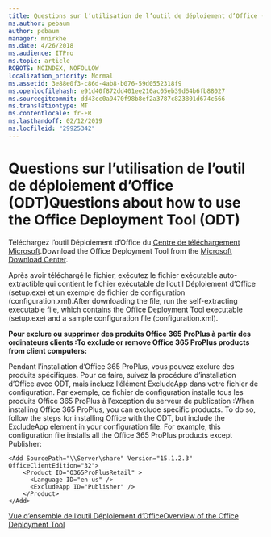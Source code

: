 ```yaml
---
title: Questions sur l’utilisation de l’outil de déploiement d’Office (ODT)
ms.author: pebaum
author: pebaum
manager: mnirkhe
ms.date: 4/26/2018
ms.audience: ITPro
ms.topic: article
ROBOTS: NOINDEX, NOFOLLOW
localization_priority: Normal
ms.assetid: 3e88e0f3-c86d-4ab8-b076-59d0552318f9
ms.openlocfilehash: e91d40f872dd401ee210ac05eb39d64b6fb88027
ms.sourcegitcommit: dd43cc0a9470f98b8ef2a3787c823801d674c666
ms.translationtype: MT
ms.contentlocale: fr-FR
ms.lasthandoff: 02/12/2019
ms.locfileid: "29925342"
---
```

# <a name="questions-about-how-to-use-the-office-deployment-tool-odt"></a><span data-ttu-id="ae9d5-102">Questions sur l’utilisation de l’outil de déploiement d’Office (ODT)</span><span class="sxs-lookup"><span data-stu-id="ae9d5-102">Questions about how to use the Office Deployment Tool (ODT)</span></span>

<span data-ttu-id="ae9d5-103">Téléchargez l’outil Déploiement d’Office du [Centre de téléchargement Microsoft](http://go.microsoft.com/fwlink/p/?LinkID=626065).</span><span class="sxs-lookup"><span data-stu-id="ae9d5-103">Download the Office Deployment Tool from the [Microsoft Download Center](http://go.microsoft.com/fwlink/p/?LinkID=626065).</span></span>
  
<span data-ttu-id="ae9d5-104">Après avoir téléchargé le fichier, exécutez le fichier exécutable auto-extractible qui contient le fichier exécutable de l’outil Déploiement d’Office (setup.exe) et un exemple de fichier de configuration (configuration.xml).</span><span class="sxs-lookup"><span data-stu-id="ae9d5-104">After downloading the file, run the self-extracting executable file, which contains the Office Deployment Tool executable (setup.exe) and a sample configuration file (configuration.xml).</span></span>
  
 <span data-ttu-id="ae9d5-105">**Pour exclure ou supprimer des produits Office 365 ProPlus à partir des ordinateurs clients :**</span><span class="sxs-lookup"><span data-stu-id="ae9d5-105">**To exclude or remove Office 365 ProPlus products from client computers:**</span></span>
  
<span data-ttu-id="ae9d5-p101">Pendant l’installation d’Office 365 ProPlus, vous pouvez exclure des produits spécifiques. Pour ce faire, suivez la procédure d’installation d’Office avec ODT, mais incluez l’élément ExcludeApp dans votre fichier de configuration. Par exemple, ce fichier de configuration installe tous les produits Office 365 ProPlus à l’exception du serveur de publication :</span><span class="sxs-lookup"><span data-stu-id="ae9d5-p101">When installing Office 365 ProPlus, you can exclude specific products. To do so, follow the steps for installing Office with the ODT, but include the ExcludeApp element in your configuration file. For example, this configuration file installs all the Office 365 ProPlus products except Publisher:</span></span>
  
```
<Add SourcePath="\\Server\share" Version="15.1.2.3" OfficeClientEdition="32">
    <Product ID="O365ProPlusRetail" >
      <Language ID="en-us" />
      <ExcludeApp ID="Publisher" />
    </Product>
</Add>
```

[<span data-ttu-id="ae9d5-109">Vue d’ensemble de l’outil Déploiement d’Office</span><span class="sxs-lookup"><span data-stu-id="ae9d5-109">Overview of the Office Deployment Tool</span></span>](https://docs.microsoft.com/deployoffice/overview-of-the-office-2016-deployment-tool)
  


